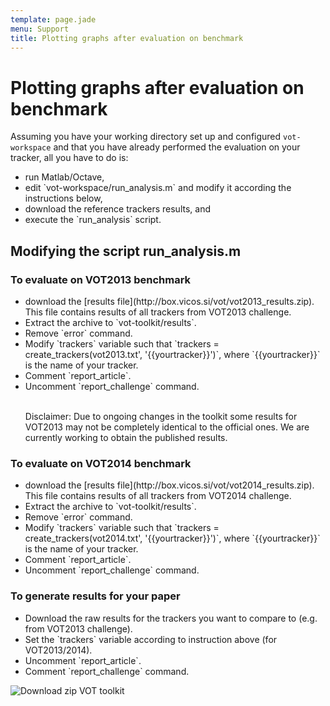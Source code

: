 ```yaml
---
template: page.jade
menu: Support
title: Plotting graphs after evaluation on benchmark
---
```


# Plotting graphs after evaluation on benchmark

Assuming you have your working directory set up and configured `vot-workspace` and that you have already performed the evaluation on your tracker, all you have to do is:

<ul>
<li> run Matlab/Octave, </li>

<li> edit `vot-workspace/run_analysis.m` and modify it according the instructions below, </li>

<li> download the reference trackers results, and </li>

<li> execute the `run_analysis` script.</li>

</ul>


## Modifying the script run_analysis.m 

<div class="row">
<div class="col-lg-6 col-sm-12">
<a class="buttonevaluation2013 text-primary">
<h3>To evaluate on VOT2013 benchmark</h3>
</a>

<ul>
<li> download the [results file](http://box.vicos.si/vot/vot2013_results.zip). This file contains results
of all trackers from VOT2013 challenge. </li>

<li> Extract the archive to `vot-toolkit/results`. </li>

<li> Remove `error` command. </li>

<li> Modify `trackers` variable such that
`trackers = create_trackers(vot2013.txt', '{{yourtracker}}')`, where `{{yourtracker}}` is the name of your tracker. </li>

<li> Comment `report_article`. </li>

<li> Uncomment `report_challenge` command. </li>

<br>

Disclaimer: Due to ongoing changes in the toolkit some results for VOT2013 may not be completely identical to the 
official ones. We are currently working to obtain the published results.

</div>


<div class="col-lg-6 col-sm-12">
<a class="buttonevaluation2014 text-primary">
<h3>To evaluate on VOT2014 benchmark</h3>
</a>

<ul>
<li> download the [results file](http://box.vicos.si/vot/vot2014_results.zip). This file contains results
of all trackers from VOT2014 challenge. </li>

<li> Extract the archive to `vot-toolkit/results`. </li>

<li> Remove `error` command. </li>

<li> Modify `trackers` variable such that
`trackers = create_trackers(vot2014.txt', '{{yourtracker}}')`, where `{{yourtracker}}` is the name of your 
tracker. </li>

<li> Comment `report_article`. </li>

<li> Uncomment `report_challenge` command. </li>

</ul>

</div>


<div class="col-lg-6 col-sm-12">
<a class="buttonevaluationpaper text-primary">
<h3>To generate results for your paper</h3>
</a>
 
<ul>
<li> Download the raw results for the trackers you want to compare to (e.g. from VOT2013 challenge). </li>

<li> Set the `trackers` variable according to instruction above (for VOT2013/2014). </li>

<li> Uncomment `report_article`. </li>

<li> Comment `report_challenge` command. </li>

</ul>

</div>



</div>


<div class="screenshot"><img src="/howto/img/analysis/11.png" alt="Download zip VOT toolkit"/></div>

